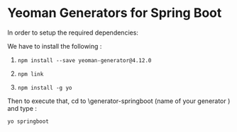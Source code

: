 # Yeoman Generators for Spring Boot

In order to setup the required dependencies:

We have to install the following  : 

1. `npm install --save yeoman-generator@4.12.0`

2. `npm link`

3. `npm install -g yo`


Then to execute that, cd to \generator-springboot (name of your generator ) and type :

`yo springboot`
